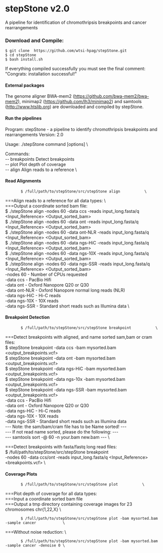 # stepStone v2.0
A pipeline for identification of chromothripsis breakpoints and cancer rearrangements

### Download and Compile:

    $ git clone  https://github.com/wtsi-hpag/stepStone.git 
    $ cd stepStone 
    $ bash install.sh
		
If everything compiled successfully you must see the final comment: 
		"Congrats: installation successful!"		

#### External packages
The genome aligner BWA-mem2 (https://github.com/bwa-mem2/bwa-mem2), minimap2 (https://github.com/lh3/minimap2) and samtools (http://www.htslib.org) are downloaded and compiled by stepStone.

#### Run the pipelines
Program: stepStone - a pipeline to identify chromothripsis breakpoints and rearrangements
Version: 2.0

Usage: ./stepStone command [options]			\

Commands:                                               \
-- breakpoints		Detect breakpoints              \
-- plot			Plot depth of coverage          \
-- align		Align reads to a reference      \


#### Read Alignments 

           $ /full/path/to/stepStone/src/stepStone align           \

===Align reads to a reference for all data types:                  \                                                                                   
===Output a coordinate sorted bam file:                                                                                       \
           $ ./stepStone align -nodes 60 -data ccs -reads input_long.fasta/q <Input_Reference> <Output_sorted_bam>            \
           $ ./stepStone align -nodes 60 -data ont -reads input_long.fasta/q <Input_Reference> <Output_sorted_bam>            \
           $ ./stepStone align -nodes 60 -data ont-NLR -reads input_long.fasta/q <Input_Reference> <Output_sorted_bam>            \
           $ ./stepStone align -nodes 60 -data ngs-HiC -reads input_long.fasta/q <Input_Reference> <Output_sorted_bam>            \
           $ ./stepStone align -nodes 60 -data ngs-10X -reads input_long.fasta/q <Input_Reference> <Output_sorted_bam>            \
           $ ./stepStone align -nodes 60 -data ngs-SSR -reads input_long.fasta/q <Input_Reference> <Output_sorted_bam>            \
      	 	-nodes    60      - Number of CPUs requested                                                                        \
      		-data     ccs     - PacBio Hifi                                                                                     \
		-data     ont     - Oxford Nanopore Q20 or Q30                                                                      \
		-data     ont-NLR - Oxford Nanopore normal long reads (NLR)                                                         \
		-data     ngs-HiC - Hi-C reads                                                                                      \
      		-data     ngs-10X - 10X reads                                                                                       \
		-data     ngs-SSR - Standard short reads such as Illumina data                                                      \

#### Breakpoint Detection

           $ /full/path/to/stepStone/src/stepStone breakpoint           \

===Detect breakpoints with aligned, and name sorted sam,bam or cram files:                        \
           $ stepStone breakpoint -data ccs -bam mysorted.bam <output_breakpoints.vcf>           \
           $ stepStone breakpoint -data ont -bam mysorted.bam <output_breakpoints.vcf>           \
           $ stepStone breakpoint -data ngs-HiC -bam mysorted.bam <output_breakpoints.vcf>           \
           $ stepStone breakpoint -data ngs-10x -bam mysorted.bam <output_breakpoints.vcf>           \
           $ stepStone breakpoint -data ngs-SSR -bam mysorted.bam <output_breakpoints.vcf>           \
      		-data     ccs     - PacBio Hifi                                                   \
		-data     ont     - Oxford Nanopore Q20 or Q30                                    \
		-data     ngs-HiC - Hi-C reads                                                    \
      		-data     ngs-10X - 10X reads                                                     \
		-data     ngs-SSR - Standard short reads such as Illumina data                    \
	--- Note: the sam/bam/cram file has to be Name sorted! ---                                \
	--- If not read name sorted, please do the following:  ---                                \
	--- samtools sort -@ 60 -n your.bam new.bam ---                                           \

===Detect breakpoints with fasta/fastq long read files:                                           \
           $ /full/path/to/stepStone/src/stepStone breakpoint           \
	      -nodes 60 -data ccs/ont -reads input_long.fasta/q <Input_Reference> <breakpoints.vcf>   \

#### Coverage Plots 

           $ /full/path/to/stepStone/src/stepStone plot           \

===Plot depth of coverage for all data types:                                                    \
===Input a coordinate sorted bam file                                                            \
===Output a tmp directory containing coverage images for 23 chromosomes chr{1,22,X}              \

           $ /full/path/to/stepStone/src/stepStone plot -bam mysorted.bam -sample cancer            \

===Without noise reduction:                                                                         \ 

           $ /full/path/to/stepStone/src/stepStone plot -bam mysorted.bam -sample cancer -denoise 0 \

